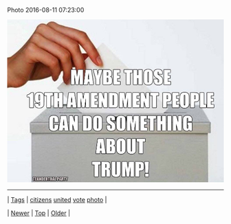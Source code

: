 <!--
title: Photo 2016-08-11 07
date: 2020-06-28T15:27:00.125Z
tags: citizens, united, vote, photo
-->


Photo 2016-08-11 07:23:00

![](148779120664-0.jpg)

<!--BOTTOM-POST-NAVIGATION-->
---

| [Tags](tags.md) | [citizens](tag-citizens.md) [united](tag-united.md) [vote](tag-vote.md) [photo](tag-photo.md) |

| [Newer](148742968534.md) | [Top](index.md) | [Older](148993750632.md) |